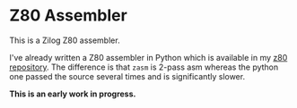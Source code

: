 # Z80 Assembler


This is a Zilog Z80 assembler.

I've already written a Z80 assembler in Python which is available in my
[z80 repository](https://github.com/adzierzanowski/z80/). The difference is that
`zasm` is 2-pass asm whereas the python one passed the source several times and
is significantly slower.

**This is an early work in progress.**

